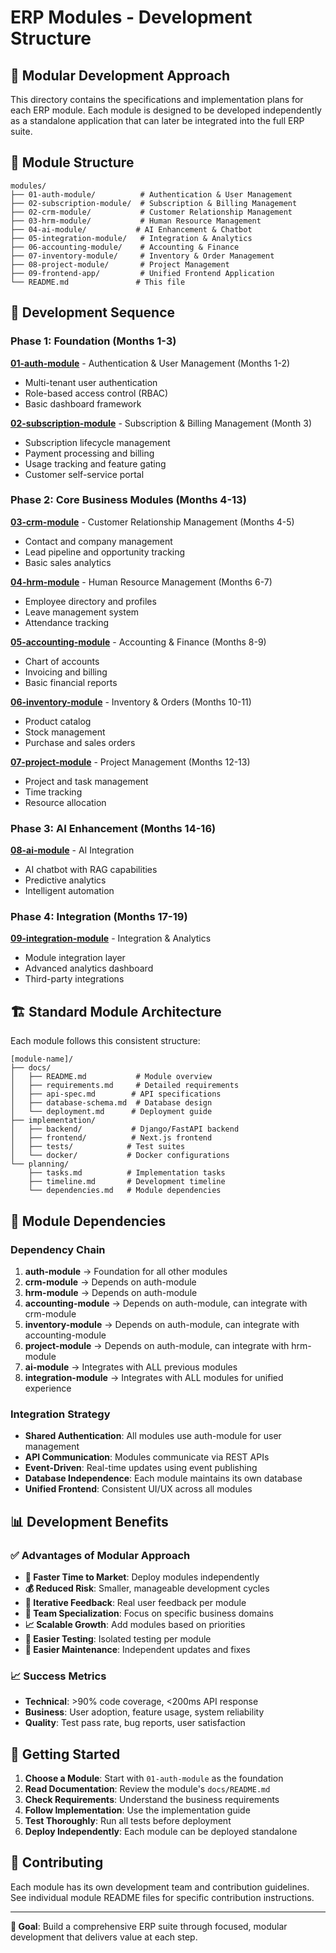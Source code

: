 # ERP Modules - Development Structure

## 🎯 Modular Development Approach

This directory contains the specifications and implementation plans for each ERP module. Each module is designed to be developed independently as a standalone application that can later be integrated into the full ERP suite.

## 📁 Module Structure

```
modules/
├── 01-auth-module/          # Authentication & User Management
├── 02-subscription-module/  # Subscription & Billing Management
├── 02-crm-module/           # Customer Relationship Management
├── 03-hrm-module/           # Human Resource Management
├── 04-ai-module/           # AI Enhancement & Chatbot
├── 05-integration-module/   # Integration & Analytics
├── 06-accounting-module/    # Accounting & Finance
├── 07-inventory-module/     # Inventory & Order Management
├── 08-project-module/       # Project Management
├── 09-frontend-app/         # Unified Frontend Application
└── README.md               # This file
```

## 🚀 Development Sequence

### Phase 1: Foundation (Months 1-3)
**[01-auth-module](./01-auth-module/)** - Authentication & User Management (Months 1-2)
- Multi-tenant user authentication
- Role-based access control (RBAC)
- Basic dashboard framework

**[02-subscription-module](./02-subscription-module/)** - Subscription & Billing Management (Month 3)
- Subscription lifecycle management
- Payment processing and billing
- Usage tracking and feature gating
- Customer self-service portal

### Phase 2: Core Business Modules (Months 4-13)

**[03-crm-module](./02-crm-module/)** - Customer Relationship Management (Months 4-5)
- Contact and company management
- Lead pipeline and opportunity tracking
- Basic sales analytics

**[04-hrm-module](./03-hrm-module/)** - Human Resource Management (Months 6-7)
- Employee directory and profiles
- Leave management system
- Attendance tracking

**[05-accounting-module](./04-accounting-module/)** - Accounting & Finance (Months 8-9)
- Chart of accounts
- Invoicing and billing
- Basic financial reports

**[06-inventory-module](./05-inventory-module/)** - Inventory & Orders (Months 10-11)
- Product catalog
- Stock management
- Purchase and sales orders

**[07-project-module](./06-project-module/)** - Project Management (Months 12-13)
- Project and task management
- Time tracking
- Resource allocation

### Phase 3: AI Enhancement (Months 14-16)
**[08-ai-module](./07-ai-module/)** - AI Integration
- AI chatbot with RAG capabilities
- Predictive analytics
- Intelligent automation

### Phase 4: Integration (Months 17-19)
**[09-integration-module](./08-integration-module/)** - Integration & Analytics
- Module integration layer
- Advanced analytics dashboard
- Third-party integrations

## 🏗️ Standard Module Architecture

Each module follows this consistent structure:

```
[module-name]/
├── docs/
│   ├── README.md           # Module overview
│   ├── requirements.md     # Detailed requirements
│   ├── api-spec.md        # API specifications
│   ├── database-schema.md  # Database design
│   └── deployment.md      # Deployment guide
├── implementation/
│   ├── backend/           # Django/FastAPI backend
│   ├── frontend/          # Next.js frontend
│   ├── tests/            # Test suites
│   └── docker/           # Docker configurations
└── planning/
    ├── tasks.md          # Implementation tasks
    ├── timeline.md       # Development timeline
    └── dependencies.md   # Module dependencies
```

## 🔗 Module Dependencies

### Dependency Chain
1. **auth-module** → Foundation for all other modules
2. **crm-module** → Depends on auth-module
3. **hrm-module** → Depends on auth-module
4. **accounting-module** → Depends on auth-module, can integrate with crm-module
5. **inventory-module** → Depends on auth-module, can integrate with accounting-module
6. **project-module** → Depends on auth-module, can integrate with hrm-module
7. **ai-module** → Integrates with ALL previous modules
8. **integration-module** → Integrates with ALL modules for unified experience

### Integration Strategy
- **Shared Authentication**: All modules use auth-module for user management
- **API Communication**: Modules communicate via REST APIs
- **Event-Driven**: Real-time updates using event publishing
- **Database Independence**: Each module maintains its own database
- **Unified Frontend**: Consistent UI/UX across all modules

## 📊 Development Benefits

### ✅ Advantages of Modular Approach
- **🚀 Faster Time to Market**: Deploy modules independently
- **💰 Reduced Risk**: Smaller, manageable development cycles
- **🔄 Iterative Feedback**: Real user feedback per module
- **👥 Team Specialization**: Focus on specific business domains
- **📈 Scalable Growth**: Add modules based on priorities
- **🧪 Easier Testing**: Isolated testing per module
- **🔧 Easier Maintenance**: Independent updates and fixes

### 📈 Success Metrics
- **Technical**: >90% code coverage, <200ms API response
- **Business**: User adoption, feature usage, system reliability
- **Quality**: Test pass rate, bug reports, user satisfaction

## 🚀 Getting Started

1. **Choose a Module**: Start with `01-auth-module` as the foundation
2. **Read Documentation**: Review the module's `docs/README.md`
3. **Check Requirements**: Understand the business requirements
4. **Follow Implementation**: Use the implementation guide
5. **Test Thoroughly**: Run all tests before deployment
6. **Deploy Independently**: Each module can be deployed standalone

## 🤝 Contributing

Each module has its own development team and contribution guidelines. See individual module README files for specific contribution instructions.

---

**🎯 Goal**: Build a comprehensive ERP suite through focused, modular development that delivers value at each step.